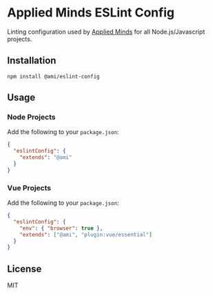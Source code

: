 Applied Minds ESLint Config
===========================

Linting configuration used by [Applied Minds](https://www.appliedminds.com/) for all Node.js/Javascript projects.

Installation
------------

```shell
npm install @ami/eslint-config
```

Usage
-----

### Node Projects

Add the following to your `package.json`:

```json
{
  "eslintConfig": {
    "extends": "@ami"
  }
}
```

### Vue Projects

Add the following to your `package.json`:

```json
{
  "eslintConfig": {
    "env": { "browser": true },
    "extends": ["@ami", "plugin:vue/essential"]
  }
}
```

License
-------

MIT
